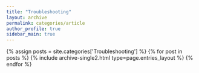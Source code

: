 ```yaml
---
title: "Troubleshooting"
layout: archive
permalink: categories/article
author_profile: true
sidebar_main: true
---
```


{% assign posts = site.categories['Troubleshooting'] %}
{% for post in posts %} {% include archive-single2.html type=page.entries_layout %} {% endfor %}